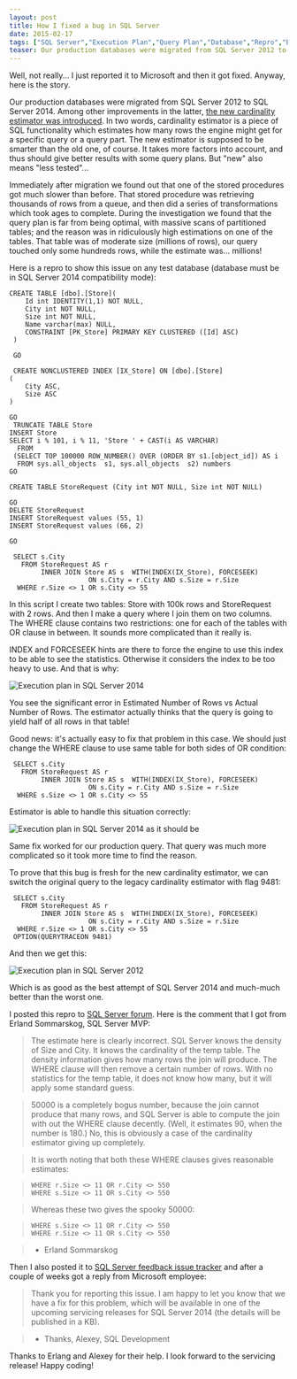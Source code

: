 ```yaml
---
layout: post
title: How I fixed a bug in SQL Server
date: 2015-02-17
tags: ["SQL Server","Execution Plan","Query Plan","Database","Repro","Erland Sommarskog"]
teaser: Our production databases were migrated from SQL Server 2012 to SQL Server 2014. Among other improvements in the latter, the new cardinality estimator was introduced. In two words, cardinality estimator is a piece of SQL functionality which estimates how many rows the engine might get for a specific query or a query part. The new estimator is supposed to be smarter than the old one, of course. It takes more factors into account, and thus should give better results with some query plans. But "new" also means "less tested"...
---
```

Well, not really... I just reported it to Microsoft and then it got fixed. Anyway, here is the story.

Our production databases were migrated from SQL Server 2012 to SQL Server 2014. Among other improvements in the latter, [the new cardinality estimator was introduced](http://blogs.msdn.com/b/psssql/archive/2014/04/01/sql-server-2014-s-new-cardinality-estimator-part-1.aspx). In two words, cardinality estimator is a piece of SQL functionality which estimates how many rows the engine might get for a specific query or a query part. The new estimator is supposed to be smarter than the old one, of course. It takes more factors into account, and thus should give better results with some query plans. But "new" also means "less tested"...

Immediately after migration we found out that one of the stored procedures got much slower than before. That stored procedure was retrieving thousands of rows from a queue, and then did a series of transformations which took ages to complete. During the investigation we found that the query plan is far from being optimal, with massive scans of partitioned tables; and the reason was in ridiculously high estimations on one of the tables. That table was of moderate size (millions of rows), our query touched only some hundreds rows, while the estimate was... millions!

Here is a repro to show this issue on any test database (database must be in SQL Server 2014 compatibility mode):

    CREATE TABLE [dbo].[Store](
    	Id int IDENTITY(1,1) NOT NULL,
    	City int NOT NULL,
    	Size int NOT NULL,
    	Name varchar(max) NULL,
        CONSTRAINT [PK_Store] PRIMARY KEY CLUSTERED ([Id] ASC)
     ) 
     
     GO
     
     CREATE NONCLUSTERED INDEX [IX_Store] ON [dbo].[Store]
    (
    	City ASC,
    	Size ASC
    )

    GO
     TRUNCATE TABLE Store
    INSERT Store 
    SELECT i % 101, i % 11, 'Store ' + CAST(i AS VARCHAR)
      FROM 
     (SELECT TOP 100000 ROW_NUMBER() OVER (ORDER BY s1.[object_id]) AS i
      FROM sys.all_objects  s1, sys.all_objects  s2) numbers
    GO

    CREATE TABLE StoreRequest (City int NOT NULL, Size int NOT NULL)

    GO
    DELETE StoreRequest
    INSERT StoreRequest values (55, 1)
    INSERT StoreRequest values (66, 2)

    GO
     
     SELECT s.City
       FROM StoreRequest AS r
            INNER JOIN Store AS s  WITH(INDEX(IX_Store), FORCESEEK) 
                        ON s.City = r.City AND s.Size = r.Size
      WHERE r.Size <> 1 OR s.City <> 55

In this script I create two tables: Store with 100k rows and StoreRequest with 2 rows. And then I make a query where I join them on two columns. The WHERE clause contains two restrictions: one for each of the tables with OR clause in between. It sounds more complicated than it really is.

INDEX and FORCESEEK hints are there to force the engine to use this index to be able to see the statistics. Otherwise it considers the index to be too heavy to use. And that is why:

![Execution plan in SQL Server 2014](/2014estimates.png)

You see the significant error in Estimated Number of Rows vs Actual Number of Rows. The estimator actually thinks that the query is going to yield half of all rows in that table!

Good news: it's actually easy to fix that problem in this case. We should just change the WHERE clause to use same table for both sides of OR condition:

     SELECT s.City
       FROM StoreRequest AS r
            INNER JOIN Store AS s  WITH(INDEX(IX_Store), FORCESEEK) 
                        ON s.City = r.City AND s.Size = r.Size
      WHERE s.Size <> 1 OR s.City <> 55

Estimator is able to handle this situation correctly:

![Execution plan in SQL Server 2014 as it should be](/2014estimates_good.png)

Same fix worked for our production query. That query was much more complicated so it took more time to find the reason.

To prove that this bug is fresh for the new cardinality estimator, we can switch the original query to the legacy cardinality estimator with flag 9481:

     SELECT s.City
       FROM StoreRequest AS r
            INNER JOIN Store AS s  WITH(INDEX(IX_Store), FORCESEEK) 
                        ON s.City = r.City AND s.Size = r.Size
      WHERE r.Size <> 1 OR s.City <> 55
     OPTION(QUERYTRACEON 9481) 

And then we get this:

![Execution plan in SQL Server 2012](/2012estimates.png)

Which is as good as the best attempt of SQL Server 2014 and much-much better than the worst one.

I posted this repro to [SQL Server forum](https://connect.microsoft.com/SQLServer/feedback/details/1086125/cardinality-estimator-2014-is-off-with-or-in-where-clause). Here is the comment that I got from Erland Sommarskog, SQL Server MVP:

> The estimate here is clearly incorrect. SQL Server knows the density of Size and City. It knows the cardinality of the temp table. The density information gives how many rows the join will produce. The WHERE clause will then remove a certain number of rows. With no statistics for the temp table, it does not know how many, but it will apply some standard guess.

> 50000 is a completely bogus number, because the join cannot produce that many rows, and SQL Server is able to compute the join with out the WHERE clause decently. (Well, it estimates 90, when the number is 180.) No, this is obviously a case of the cardinality estimator giving up completely.

> It is worth noting that both these WHERE clauses gives reasonable estimates:

>     WHERE r.Size <> 11 OR r.City <> 550
>     WHERE s.Size <> 11 OR s.City <> 550

> Whereas these two gives the spooky 50000:

>     WHERE s.Size <> 11 OR r.City <> 550
>     WHERE r.Size <> 11 OR s.City <> 550

> - Erland Sommarskog

Then I also posted it to [SQL Server feedback issue tracker](https://connect.microsoft.com/SQLServer/feedback/details/1086125/cardinality-estimator-2014-is-off-with-or-in-where-clause) and after a couple of weeks got a reply from Microsoft employee:

> Thank you for reporting this issue. I am happy to let you know that we have a fix for this problem, which will be available in one of the upcoming servicing releases for SQL Server 2014 (the details will be published in a KB).

> - Thanks, Alexey, SQL Development

Thanks to Erlang and Alexey for their help. I look forward to the servicing release!
Happy coding!